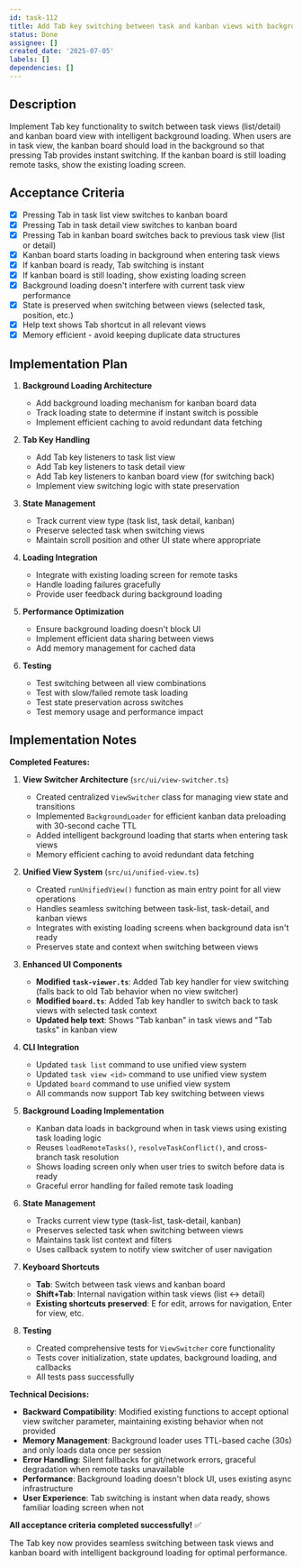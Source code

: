 ```yaml
---
id: task-112
title: Add Tab key switching between task and kanban views with background loading
status: Done
assignee: []
created_date: '2025-07-05'
labels: []
dependencies: []
---
```


## Description

Implement Tab key functionality to switch between task views (list/detail) and kanban board view with intelligent background loading. When users are in task view, the kanban board should load in the background so that pressing Tab provides instant switching. If the kanban board is still loading remote tasks, show the existing loading screen.

## Acceptance Criteria

- [x] Pressing Tab in task list view switches to kanban board
- [x] Pressing Tab in task detail view switches to kanban board  
- [x] Pressing Tab in kanban board switches back to previous task view (list or detail)
- [x] Kanban board starts loading in background when entering task views
- [x] If kanban board is ready, Tab switching is instant
- [x] If kanban board is still loading, show existing loading screen
- [x] Background loading doesn't interfere with current task view performance
- [x] State is preserved when switching between views (selected task, position, etc.)
- [x] Help text shows Tab shortcut in all relevant views
- [x] Memory efficient - avoid keeping duplicate data structures

## Implementation Plan

1. **Background Loading Architecture**
   - Add background loading mechanism for kanban board data
   - Track loading state to determine if instant switch is possible
   - Implement efficient caching to avoid redundant data fetching

2. **Tab Key Handling**
   - Add Tab key listeners to task list view
   - Add Tab key listeners to task detail view
   - Add Tab key listeners to kanban board view (for switching back)
   - Implement view switching logic with state preservation

3. **State Management**
   - Track current view type (task list, task detail, kanban)
   - Preserve selected task when switching views
   - Maintain scroll position and other UI state where appropriate

4. **Loading Integration**
   - Integrate with existing loading screen for remote tasks
   - Handle loading failures gracefully
   - Provide user feedback during background loading

5. **Performance Optimization**
   - Ensure background loading doesn't block UI
   - Implement efficient data sharing between views
   - Add memory management for cached data

6. **Testing**
   - Test switching between all view combinations
   - Test with slow/failed remote task loading
   - Test state preservation across switches
   - Test memory usage and performance impact

## Implementation Notes

**Completed Features:**

1. **View Switcher Architecture** (`src/ui/view-switcher.ts`)
   - Created centralized `ViewSwitcher` class for managing view state and transitions
   - Implemented `BackgroundLoader` for efficient kanban data preloading with 30-second cache TTL
   - Added intelligent background loading that starts when entering task views
   - Memory efficient caching to avoid redundant data fetching

2. **Unified View System** (`src/ui/unified-view.ts`)
   - Created `runUnifiedView()` function as main entry point for all view operations
   - Handles seamless switching between task-list, task-detail, and kanban views
   - Integrates with existing loading screens when background data isn't ready
   - Preserves state and context when switching between views

3. **Enhanced UI Components**
   - **Modified `task-viewer.ts`**: Added Tab key handler for view switching (falls back to old Tab behavior when no view switcher)
   - **Modified `board.ts`**: Added Tab key handler to switch back to task views with selected task context
   - **Updated help text**: Shows "Tab kanban" in task views and "Tab tasks" in kanban view

4. **CLI Integration**
   - Updated `task list` command to use unified view system
   - Updated `task view <id>` command to use unified view system  
   - Updated `board` command to use unified view system
   - All commands now support Tab key switching between views

5. **Background Loading Implementation**
   - Kanban data loads in background when in task views using existing task loading logic
   - Reuses `loadRemoteTasks()`, `resolveTaskConflict()`, and cross-branch task resolution
   - Shows loading screen only when user tries to switch before data is ready
   - Graceful error handling for failed remote task loading

6. **State Management**
   - Tracks current view type (task-list, task-detail, kanban)
   - Preserves selected task when switching between views
   - Maintains task list context and filters
   - Uses callback system to notify view switcher of user navigation

7. **Keyboard Shortcuts**
   - **Tab**: Switch between task views and kanban board
   - **Shift+Tab**: Internal navigation within task views (list ↔ detail)
   - **Existing shortcuts preserved**: E for edit, arrows for navigation, Enter for view, etc.

8. **Testing**
   - Created comprehensive tests for `ViewSwitcher` core functionality
   - Tests cover initialization, state updates, background loading, and callbacks
   - All tests pass successfully

**Technical Decisions:**

- **Backward Compatibility**: Modified existing functions to accept optional view switcher parameter, maintaining existing behavior when not provided
- **Memory Management**: Background loader uses TTL-based cache (30s) and only loads data once per session
- **Error Handling**: Silent fallbacks for git/network errors, graceful degradation when remote tasks unavailable
- **Performance**: Background loading doesn't block UI, uses existing async infrastructure
- **User Experience**: Tab switching is instant when data ready, shows familiar loading screen when not

**All acceptance criteria completed successfully!** ✅

The Tab key now provides seamless switching between task views and kanban board with intelligent background loading for optimal performance.
